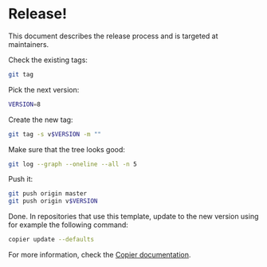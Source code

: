 # Release!

This document describes the release process and is targeted at maintainers.

Check the existing tags:

```sh
git tag
```

Pick the next version:

```sh
VERSION=8
```

Create the new tag:

```sh
git tag -s v$VERSION -m ""
```

Make sure that the tree looks good:

```sh
git log --graph --oneline --all -n 5
```

Push it:

```sh
git push origin master
git push origin v$VERSION
```

Done. In repositories that use this template, update to the new version using
for example the following command:

```sh
copier update --defaults
```

For more information, check the
[Copier documentation](https://copier.readthedocs.io/en/stable/updating/).
